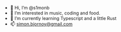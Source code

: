 - 👋 Hi, I’m @s1monb
- 👀 I’m interested in music, coding and food.
- 🌱 I’m currently learning Typescript and a little Rust
- 📫 simon.bjornoy@gmail.com

<!---
s1monb/s1monb is a ✨ special ✨ repository because its `README.md` (this file) appears on your GitHub profile.
You can click the Preview link to take a look at your changes.
--->
